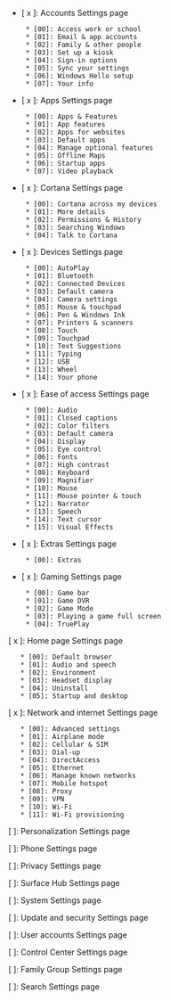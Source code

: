 * [ x ]: Accounts Settings page

       * [00]: Access work or school
       * [01]: Email & app accounts
       * [02]: Family & other people
       * [03]: Set up a kiosk
       * [04]: Sign-in options
       * [05]: Sync your settings
       * [06]: Windows Hello setup
       * [07]: Your info

* [ x ]: Apps Settings page

       * [00]: Apps & Features
       * [01]: App features
       * [02]: Apps for websites
       * [03]: Default apps
       * [04]: Manage optional features
       * [05]: Offline Maps
       * [06]: Startup apps
       * [07]: Video playback

* [ x ]: Cortana Settings page

       * [00]: Cortana across my devices
       * [01]: More details
       * [02]: Permissions & History
       * [03]: Searching Windows
       * [04]: Talk to Cortana

* [ x ]: Devices Settings page

       * [00]: AutoPlay
       * [01]: Bluetooth
       * [02]: Connected Devices
       * [03]: Default camera
       * [04]: Camera settings
       * [05]: Mouse & touchpad
       * [06]: Pen & Windows Ink
       * [07]: Printers & scanners
       * [08]: Touch
       * [09]: Touchpad
       * [10]: Text Suggestions
       * [11]: Typing
       * [12]: USB
       * [13]: Wheel
       * [14]: Your phone

* [ x ]: Ease of access Settings page

       * [00]: Audio
       * [01]: Closed captions
       * [02]: Color filters
       * [03]: Default camera
       * [04]: Display
       * [05]: Eye control
       * [06]: Fonts
       * [07]: High contrast
       * [08]: Keyboard
       * [09]: Magnifier
       * [10]: Mouse
       * [11]: Mouse pointer & touch
       * [12]: Narrator
       * [13]: Speech
       * [14]: Text cursor
       * [15]: Visual Effects

* [ x ]: Extras Settings page

       * [00]: Extras

* [ x ]: Gaming Settings page

       * [00]: Game bar
       * [01]: Game DVR
       * [02]: Game Mode
       * [03]: Playing a game full screen
       * [04]: TruePlay

[ x ]: Home page Settings page

       * [00]: Default browser 
       * [01]: Audio and speech
       * [02]: Environment	
       * [03]: Headset display	
       * [04]: Uninstall	
       * [05]: Startup and desktop

[ x ]: Network and internet Settings page

       * [00]: Advanced settings
       * [01]: Airplane mode	
       * [02]: Cellular & SIM
       * [03]: Dial-up
       * [04]: DirectAccess
       * [05]: Ethernet
       * [06]: Manage known networks
       * [07]: Mobile hotspot
       * [08]: Proxy
       * [09]: VPN
       * [10]: Wi-Fi
       * [11]: Wi-Fi provisioning

[   ]: Personalization Settings page

[   ]: Phone Settings page

[   ]: Privacy Settings page

[   ]: Surface Hub Settings page

[   ]: System Settings page

[   ]: Update and security Settings page

[   ]: User accounts Settings page

[   ]: Control Center Settings page

[   ]: Family Group Settings page

[   ]: Search Settings page
